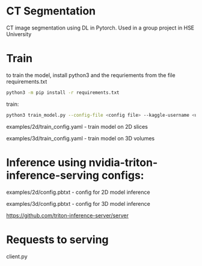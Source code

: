 # CT Segmentation

CT image segmentation using DL in Pytorch. Used in a group project in HSE University

# Train

to train the model, install python3 and the requriements from the file requirements.txt

```bash
python3 -m pip install -r requirements.txt
```

train: 

```bash
python3 train_model.py --config-file <config file> --kaggle-username <username> --kaggle-api-key <api-key>
```

examples/2d/train_config.yaml - train model on 2D slices

examples/3d/train_config.yaml - train model on 3D volumes

# Inference using nvidia-triton-inference-serving configs:

examples/2d/config.pbtxt - config for 2D model inference

examples/3d/config.pbtxt - config for 3D model inference

https://github.com/triton-inference-server/server

# Requests to serving 

client.py

